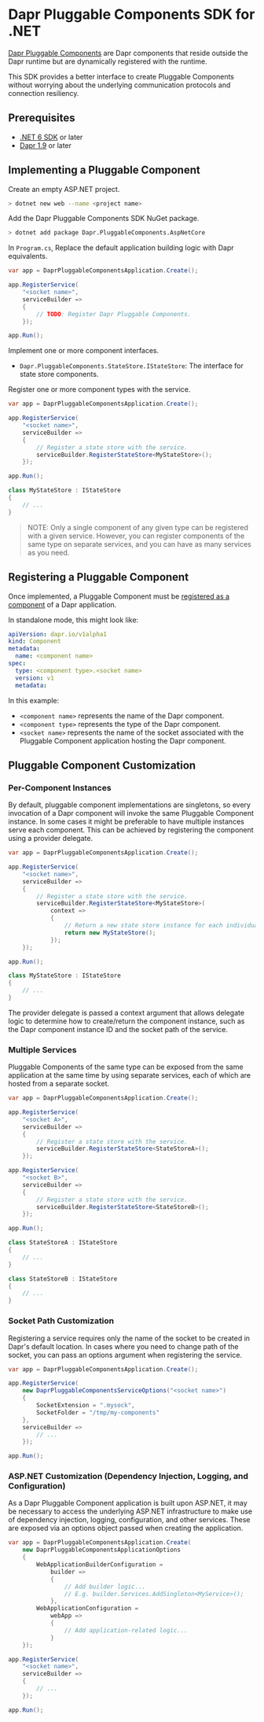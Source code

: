 # Dapr Pluggable Components SDK for .NET

[Dapr Pluggable Components](https://docs.dapr.io/concepts/components-concept/#built-in-and-pluggable-components) are Dapr components that reside outside the Dapr runtime but are dynamically registered with the runtime.

This SDK provides a better interface to create Pluggable Components without worrying about the underlying communication protocols and connection resiliency.

## Prerequisites

- [.NET 6 SDK](https://dotnet.microsoft.com/) or later
- [Dapr 1.9](https://dapr.io/) or later

## Implementing a Pluggable Component

Create an empty ASP.NET project.

```bash
> dotnet new web --name <project name>
```

Add the Dapr Pluggable Components SDK NuGet package.

```bash
> dotnet add package Dapr.PluggableComponents.AspNetCore
```

In `Program.cs`, Replace the default application building logic with Dapr equivalents.

```csharp
var app = DaprPluggableComponentsApplication.Create();

app.RegisterService(
    "<socket name>",
    serviceBuilder =>
    {
        // TODO: Register Dapr Pluggable Components.
    });

app.Run();
```

Implement one or more component interfaces.

- `Dapr.PluggableComponents.StateStore.IStateStore`: The interface for state store components.

Register one or more component types with the service.

```csharp
var app = DaprPluggableComponentsApplication.Create();

app.RegisterService(
    "<socket name>",
    serviceBuilder =>
    {
        // Register a state store with the service.
        serviceBuilder.RegisterStateStore<MyStateStore>();
    });

app.Run();

class MyStateStore : IStateStore
{
    // ...
}
```

> NOTE: Only a single component of any given type can be registered with a given service.  However, you can register components of the same type on separate services, and you can have as many services as you need.

## Registering a Pluggable Component

Once implemented, a Pluggable Component must be [registered as a component](https://docs.dapr.io/operations/components/pluggable-components/pluggable-components-registration/) of a Dapr application.

In standalone mode, this might look like:

```yaml
apiVersion: dapr.io/v1alpha1
kind: Component
metadata:
  name: <component name>
spec:
  type: <component type>.<socket name>
  version: v1
  metadata:
```

In this example:

- `<component name>` represents the name of the Dapr component.
- `<component type>` represents the type of the Dapr component.
- `<socket name>` represents the name of the socket associated with the Pluggable Component application hosting the Dapr component.

## Pluggable Component Customization

### Per-Component Instances

By default, pluggable component implementations are singletons, so every invocation of a Dapr component will invoke the same Pluggable Component instance.  In some cases it might be preferable to have multiple instances serve each component.  This can be achieved by registering the component using a provider delegate.

```csharp
var app = DaprPluggableComponentsApplication.Create();

app.RegisterService(
    "<socket name>",
    serviceBuilder =>
    {
        // Register a state store with the service.
        serviceBuilder.RegisterStateStore<MyStateStore>(
            context =>
            {
                // Return a new state store instance for each individual Dapr component.
                return new MyStateStore();
            });
    });

app.Run();

class MyStateStore : IStateStore
{
    // ...
}
```

The provider delegate is passed a context argument that allows delegate logic to determine how to create/return the component instance, such as the Dapr component instance ID and the socket path of the service.

### Multiple Services

Pluggable Components of the same type can be exposed from the same application at the same time by using separate services, each of which are hosted from a separate socket.

```csharp
var app = DaprPluggableComponentsApplication.Create();

app.RegisterService(
    "<socket A>",
    serviceBuilder =>
    {
        // Register a state store with the service.
        serviceBuilder.RegisterStateStore<StateStoreA>();
    });

app.RegisterService(
    "<socket B>",
    serviceBuilder =>
    {
        // Register a state store with the service.
        serviceBuilder.RegisterStateStore<StateStoreB>();
    });

app.Run();

class StateStoreA : IStateStore
{
    // ...
}

class StateStoreB : IStateStore
{
    // ...
}
```

### Socket Path Customization

Registering a service requires only the name of the socket to be created in Dapr's default location. In cases where you need to change path of the socket, you can pass an options argument when registering the service.

```csharp
var app = DaprPluggableComponentsApplication.Create();

app.RegisterService(
    new DaprPluggableComponentsServiceOptions("<socket name>")
    {
        SocketExtension = ".mysock",
        SocketFolder = "/tmp/my-components"
    },
    serviceBuilder =>
        // ...
    });

app.Run();
```

### ASP.NET Customization (Dependency Injection, Logging, and Configuration)

As a Dapr Pluggable Component application is built upon ASP.NET, it may be necessary to access the underlying ASP.NET infrastructure to make use of dependency injection, logging, configuration, and other services.  These are exposed via an options object passed when creating the application.

```csharp
var app = DaprPluggableComponentsApplication.Create(
    new DaprPluggableComponentsApplicationOptions
    {
        WebApplicationBuilderConfiguration =
            builder =>
            {
                // Add builder logic...
                // E.g. builder.Services.AddSingleton<MyService>();
            },
        WebApplicationConfiguration =
            webApp =>
            {
                // Add application-related logic...
            }
    });

app.RegisterService(
    "<socket name>",
    serviceBuilder =>
    {
        // ...
    });

app.Run();
```
